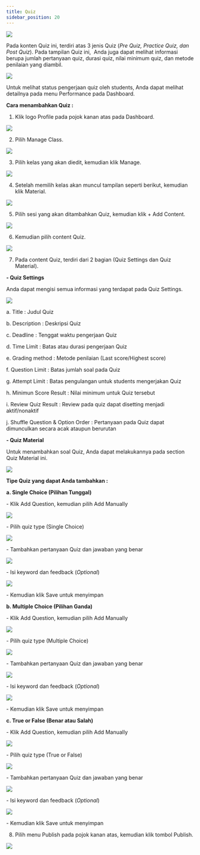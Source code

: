 ```yaml
---
title: Quiz
sidebar_position: 20
---
```



![](/img/degree-lecture-quiz.jpg)

Pada konten Quiz ini, terdiri atas 3 jenis Quiz (*Pre Quiz, Practice Quiz, dan Post Quiz*). Pada tampilan Quiz ini,  Anda juga dapat melihat informasi berupa jumlah pertanyaan quiz, durasi quiz, nilai minimum quiz, dan metode penilaian yang diambil.

![](/img/degree-lecture-quiz-2.jpg)

Untuk melihat status pengerjaan quiz oleh students, Anda dapat melihat detailnya pada menu Performance pada Dashboard. 

**Cara menambahkan Quiz :**

1. Klik logo Profile pada pojok kanan atas pada Dashboard.

![](/img/degree-lecture-manage-class.jpg)

2. Pilih Manage Class.

![](/img/degree-lecture-manage-class-2.jpg)

3. Pilih kelas yang akan diedit, kemudian klik Manage.

![](/img/degree-lecture-manage-class-3.jpg)

4. Setelah memilih kelas akan muncul tampilan seperti berikut, kemudian klik Material.

![](/img/degree-lecture-manage-class-4.jpg)

5. Pilih sesi yang akan ditambahkan Quiz, kemudian klik + Add Content.

![](/img/articlee-5.jpg)

6. Kemudian pilih content Quiz.

![](/img/degree-lecture-quiz-3.jpg)

7. Pada content Quiz, terdiri dari 2 bagian (Quiz Settings dan Quiz Material).

**\- Quiz Settings**

Anda dapat mengisi semua informasi yang terdapat pada Quiz Settings.

![](/img/degree-lecture-quiz-4.jpg)

a. Title : Judul Quiz

b. Description : Deskripsi Quiz

c. Deadline : Tenggat waktu pengerjaan Quiz

d. Time Limit : Batas atau durasi pengerjaan Quiz

e. Grading method : Metode penilaian (Last score/Highest score)

f. Question Limit : Batas jumlah soal pada Quiz

g. Attempt Limit : Batas pengulangan untuk students mengerjakan Quiz

h. Minimun Score Result : Nilai minimum untuk Quiz tersebut

i. Review Quiz Result : Review pada quiz dapat disetting menjadi aktif/nonaktif

j. Shuffle Question & Option Order : Pertanyaan pada Quiz dapat dimunculkan secara acak ataupun berurutan



**\- Quiz Material**

Untuk menambahkan soal Quiz, Anda dapat melakukannya pada section Quiz Material ini.

![](/img/degree-lecture-quiz-5.jpg)

**Tipe Quiz yang dapat Anda tambahkan :**

**a. Single Choice (Pilihan Tunggal)**

\- Klik Add Question, kemudian pilih Add Manually

![](/img/degree-lecture-quiz-6.jpg)

\- Pilih quiz type (Single Choice)

![](/img/degree-lecture-quiz-7.jpg)

\- Tambahkan pertanyaan Quiz dan jawaban yang benar

![](/img/degree-lecture-quiz-9.jpg)

\- Isi keyword dan feedback (*Optional*)

![](/img/degree-lecture-quiz-13.jpg)

\- Kemudian klik Save untuk menyimpan

**b. Multiple Choice (Pilihan Ganda)**

\- Klik Add Question, kemudian pilih Add Manually

![](/img/degree-lecture-quiz-6.jpg)

\- Pilih quiz type (Multiple Choice)

![](/img/degree-lecture-quiz-14.jpg)

\- Tambahkan pertanyaan Quiz dan jawaban yang benar

![](/img/degree-lecture-quiz-11.jpg)

\- Isi keyword dan feedback (*Optional*)

![](/img/degree-lecture-quiz-13.jpg)

\- Kemudian klik Save untuk menyimpan

**c. True or False (Benar atau Salah)**

\- Klik Add Question, kemudian pilih Add Manually

![](/img/degree-lecture-quiz-6.jpg)

\- Pilih quiz type (True or False)

![](/img/degree-lecture-quiz-15.jpg)

\- Tambahkan pertanyaan Quiz dan jawaban yang benar

![](/img/degree-lecture-quiz-12.jpg)

\- Isi keyword dan feedback (*Optional*)

![](/img/degree-lecture-quiz-13.jpg)

\- Kemudian klik Save untuk menyimpan

8. Pilih menu Publish pada pojok kanan atas, kemudian klik tombol Publish.

![](/img/degree-lecture-publish.jpg)
